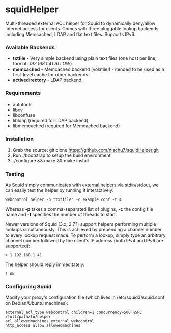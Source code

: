 squidHelper
===========

Multi-threaded external ACL helper for Squid to dynamically deny/allow internet access for clients. Comes with three pluggable lookup backends including Memcached, LDAP and flat text files. Supports IPv6.

### Available Backends

* **txtfile** - Very simple backend using plain text files (one host per line, format: *192.168.1.41 ALLOW*)
* **memcached** - Memcached backend (volatile!) - itended to be used as a first-level cache for other backends
* **activedirectory** - LDAP backend.

### Requirements

* autotools
* libev
* libconfuse
* libldap (required for LDAP backend)
* libmemcached (required for Memcached backend)


### Installation

1. Grab the source: git clone https://github.com/nischu7/squidHelper.git
2. Run ./bootstrap to setup the build environment
3. ./configure && make && make install


### Testing

As Squid simply communicates with external helpers via stdin/stdout, we can easily test the helper by running it interactively:

```text
webcontrol_helper -p "txtfile" -c example.conf -t 4 
```

Whereas **-p** takes a comma-separated list of plugins, **-c** the config file name and **-t** specifies the number of threads to start.

Newer versions of Squid (3.x, 2.7?) support helpers performing multiple lookups simultaneously. This is achieved by prepending a channel number to every lookup request made.
To perform a lookup, simply type an arbitrary channel number followed by the client's IP address (both IPv4 and IPv6 are supported):
```text
> 1 192.168.1.41
```

The helper should reply immeditately:
```text
1 OK
```


### Configuring Squid

Modify your proxy's configuration file (which lives in /etc/squid3/squid.conf on Debian/Ubuntu machines):


```text
external_acl_type webcontrol children=1 concurrency=500 %SRC /full/path/to/helper 
acl allowedmachines external webcontrol
http_access allow allowedmachines
```
